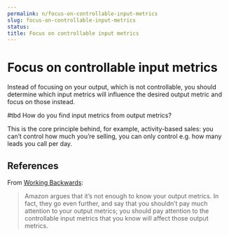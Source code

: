 ```yaml
---
permalink: n/focus-on-controllable-input-metrics
slug: focus-on-controllable-input-metrics
status: 
title: Focus on controllable input metrics
---
```

# Focus on controllable input metrics

Instead of focusing on your output, which is not controllable, you should determine which input metrics will influence the desired output metric and focus on those instead.

#tbd How do you find input metrics from output metrics?

This is the core principle behind, for example, activity-based sales: you can’t control how much you’re selling, you can only control e.g. how many leads you call per day.

## References

From [Working Backwards](https://commoncog.com/blog/working-backwards/):

> Amazon argues that it’s not enough to know your output metrics. In fact, they go even further, and say that you shouldn’t pay much attention to your output metrics; you should pay attention to the controllable input metrics that you know will affect those output metrics.
